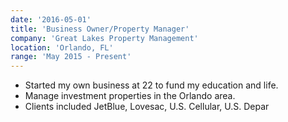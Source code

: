 ```yaml
---
date: '2016-05-01'
title: 'Business Owner/Property Manager'
company: 'Great Lakes Property Management'
location: 'Orlando, FL'
range: 'May 2015 - Present'
---
```


- Started my own business at 22 to fund my education and life.
- Manage investment properties in the Orlando area.
- Clients included JetBlue, Lovesac, U.S. Cellular, U.S. Depar

